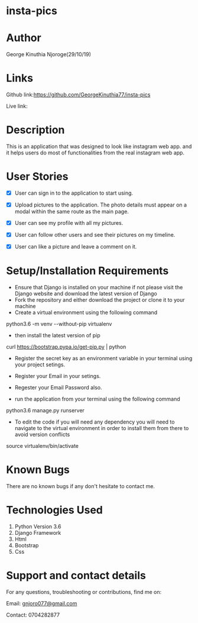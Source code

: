 # insta-pics

# Author
George Kinuthia Njoroge(29/10/19)

# Links
Github link:https://github.com/GeorgeKinuthia77/insta-pics

Live link:

# Description
This is an application that was designed to look like instagram web app. and it helps users do most of functionalities from the real instagram web app.

# User Stories
- [x] User can sign in to the application to start using.
- [x] Upload pictures to the application. The photo details must appear on a modal within the same route as the main page.
- [x] User can see my profile with all my pictures.
- [x] User can follow other users and see their pictures on my timeline.
- [x] User can like a picture and leave a comment on it.


# Setup/Installation Requirements
* Ensure that Django is installed on your machine if not please visit the Django website and download the latest version of Django
* Fork the repository and either download the project or clone it to your machine
* Create a virtual environment using the following command

python3.6 -m venv --without-pip virtualenv

* then install the latest version of pip

curl https://bootstrap.pypa.io/get-pip.py | python

* Register the secret key as an environment variable in your terminal using your project setings.

* Register your Email in your setings.

* Regester your Email Password also.

* run the application from your terminal using the following command

python3.6 manage.py runserver

* To edit the code if you will need any dependency you will need to navigate to the virtual environment in order to install them from there to avoid version conflicts

source virtualenv/bin/activate


# Known Bugs
There are no known bugs if any don't hesitate to contact me.

# Technologies Used
1. Python Version 3.6
2. Django Framework
3. Html
4. Bootstrap
5. Css

# Support and contact details
For any questions, troubleshooting or contributions, find me on:

Email: gnjoro077@gmail.com

Contact: 0704282877
